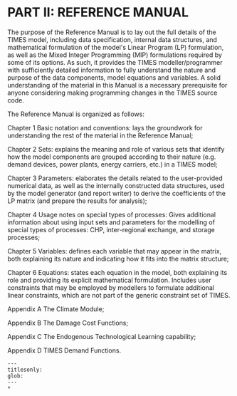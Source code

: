 # PART II: REFERENCE MANUAL

The purpose of the Reference Manual is to lay out the full details of
the TIMES model, including data specification, internal data structures,
and mathematical formulation of the model's Linear Program (LP)
formulation, as well as the Mixed Integer Programming (MIP) formulations
required by some of its options. As such, it provides the TIMES
modeller/programmer with sufficiently detailed information to fully
understand the nature and purpose of the data components, model
equations and variables. A solid understanding of the material in this
Manual is a necessary prerequisite for anyone considering making
programming changes in the TIMES source code.

The Reference Manual is organized as follows:

Chapter 1 Basic notation and conventions: lays the groundwork for
understanding the rest of the material in the Reference Manual;

Chapter 2 Sets: explains the meaning and role of various sets that
identify how the model components are grouped according to their nature
(e.g. demand devices, power plants, energy carriers, etc.) in a TIMES
model;

Chapter 3 Parameters: elaborates the details related to the
user-provided numerical data, as well as the internally constructed data
structures, used by the model generator (and report writer) to derive
the coefficients of the LP matrix (and prepare the results for
analysis);

Chapter 4 Usage notes on special types of processes: Gives additional
information about using input sets and parameters for the modelling of
special types of processes: CHP, inter-regional exchange, and storage
processes;

Chapter 5 Variables: defines each variable that may appear in the
matrix, both explaining its nature and indicating how it fits into the
matrix structure;

Chapter 6 Equations: states each equation in the model, both explaining
its role and providing its explicit mathematical formulation. Includes
user constraints that may be employed by modellers to formulate
additional linear constraints, which are not part of the generic
constraint set of TIMES.

Appendix A The Climate Module;

Appendix B The Damage Cost Functions;

Appendix C The Endogenous Technological Learning capability;

Appendix D TIMES Demand Functions.
	
	
```{toctree}
---
titlesonly:
glob:
---
*
```